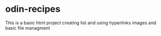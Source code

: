 # odin-recipes
This is a basic html project creating list and using hyperlinks
images and basic file managment
